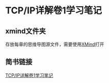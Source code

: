 # TCP/IP详解卷1学习笔记
## xmind文件夹
存放每章的思维导图源文件，需要使用[XMind](http://www.xmindchina.net/)打开

## 简书链接
[TCP/IP详解卷1学习笔记](http://www.jianshu.com/nb/6310429)
